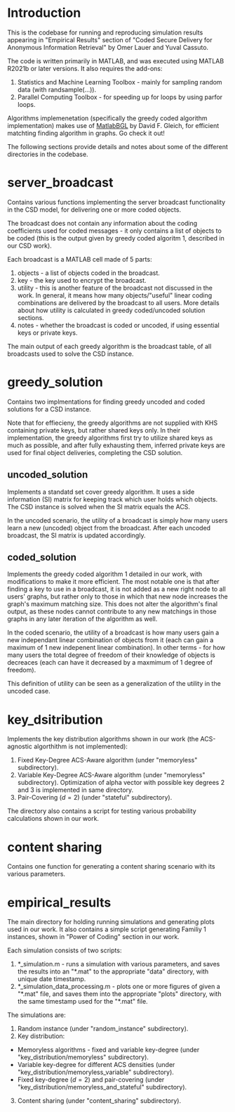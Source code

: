 # Introduction

This is the codebase for running and reproducing simulation results appearing in "Empirical Results" section of "Coded Secure Delivery for Anonymous Information Retrieval" by Omer Lauer and Yuval Cassuto.

The code is written primarily in MATLAB, and was executed using MATLAB R2021b or later versions. It also requires the add-ons:
1. Statistics and Machine Learning Toolbox - mainly for sampling random data (with randsample(...)).
2. Parallel Computing Toolbox - for speeding up for loops by using parfor loops.

Algorithms implemenetation (specifically the greedy coded algorithm implementation) makes use of [MatlabBGL](https://github.com/dgleich/matlab-bgl) by David F. Gleich, for efficient matchting finding algorithm in graphs. Go check it out!

The following sections provide details and notes about some of the different directories in the codebase.

# server_broadcast

Contains various functions implementing the server broadcast functionality in the CSD model, for delivering one or more coded objects.

The broadcast does not contain any information about the coding coefficients used for coded messages - it only contains a list of objects to be coded (this is the output given by greedy coded algoritm 1, described in our CSD work).

Each broadcast is a MATLAB cell made of 5 parts:
1. objects - a list of objects coded in the broadcast.
2. key - the key used to encrypt the broadcast.
3. utility - this is another feature of the broadcast not discussed in the work. In general, it means how many objects/"useful" linear coding combinations are delivered by the broadcast to all users. More details about how utility is calculated in greedy coded/uncoded solution sections.
4. notes - whether the broadcast is coded or uncoded, if using essential keys or private keys.

The main output of each greedy algorithm is the broadcast table, of all broadcasts used to solve the CSD instance. 

# greedy_solution

Contains two implmentations for finding greedy uncoded and coded solutions for a CSD instance.

Note that for effiecieny, the greedy algorithms are not supplied with KHS containing private keys, but rather shared keys only. In their implementation, the greedy algorithms first try to utilize shared keys as much as possible, and after fully exhausting them, inferred private keys are used for final object deliveries, completing the CSD solution.

## uncoded_solution

Implements a standatd set cover greedy algorithm. It uses a side information (SI) matrix for keeping track which user holds which objects. The CSD instance is solved when the SI matrix equals the ACS.

In the uncoded scenario, the utility of a broadcast is simply how many users learn a new (uncoded) object from the broadcast. After each uncoded broadcast, the SI matrix is updated accordingly.

## coded_solution

Implements the greedy coded algorithm 1 detailed in our work, with modifications to make it more efficient. The most notable one is that after finding a key to use in a broadcast, it is not added as a new right node to all users' graphs, but rather only to those in which that new node increases the graph's maximum matching size. This does not alter the algorithm's final output, as these nodes cannot contribute to any new matchings in those graphs in any later iteration of the algorithm as well.

In the coded scenario, the utility of a broadcast is how many users gain a new independant linear combination of objects from it (each can gain a maximum of 1 new indepenent linear combination). In other terms - for how many users the total degree of freedom of their knowledge of objects is decreaces (each can have it decreased by a maxmimum of 1 degree of freedom).

This definition of utility can be seen as a generalization of the utility in the uncoded case.

# key_dsitribution

Implements the key distribution algorithms shown in our work (the ACS-agnostic algorthithm is not implemented):
1. Fixed Key-Degree ACS-Aware algorithm (under "memoryless" subdirectory).
2. Variable Key-Degree ACS-Aware algorithm (under "memoryless" subdirectory). Optimization of alpha vector with possible key degrees 2 and 3 is implemented in same directory.
3. Pair-Covering ($`d = 2`$) (under "stateful" subdirectory).

The directory also contains a script for testing various probability calculations shown in our work.

# content sharing

Contains one function for generating a content sharing scenario with its various parameters.

# empirical_results

The main directory for holding running simulations and generating plots used in our work.
It also contains a simple script generating Familiy 1 instances, shown in "Power of Coding" section in our work.

Each simulation consists of two scripts:
1. \*_simulation.m - runs a simulation with various parameters, and saves the results into an "\*.mat" to the appropriate "data" directory, with unique date timestamp.
2. \*_simulation_data_processing.m - plots one or more figures of given a "\*.mat" file, and saves them into the appropriate "plots" directory, with the same timestamp used for the "\*.mat" file.

The simulations are:
1. Random instance (under "random_instance" subdirectory).
2. Key distribution:
  - Memoryless algorithms - fixed and variable key-degree (under "key_distribution/memoryless" subdirectory).
  - Variable key-degree for different ACS densities (under "key_distribution/memoryless_variable" subdirectory).
  - Fixed key-degree ($`d = 2`$) and pair-covering  (under "key_distribution/memoryless_and_stateful" subdirectory).
3. Content sharing (under "content_sharing" subdirectory).
